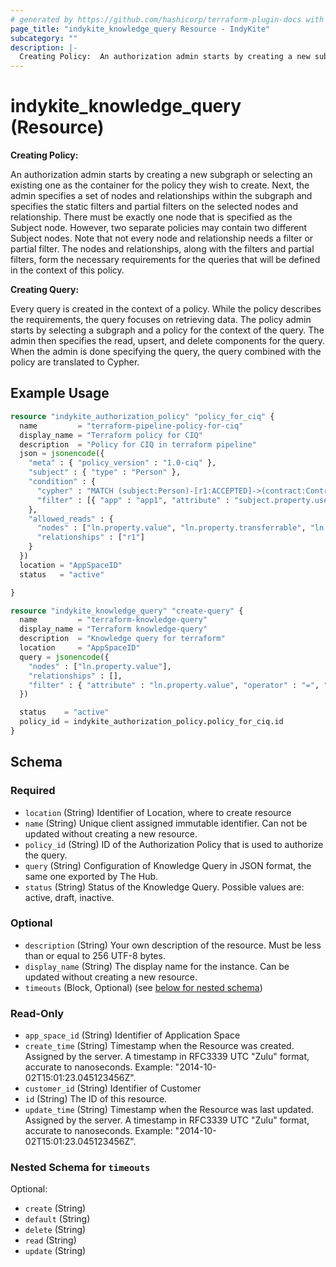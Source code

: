 ```yaml
---
# generated by https://github.com/hashicorp/terraform-plugin-docs with custom templates
page_title: "indykite_knowledge_query Resource - IndyKite"
subcategory: ""
description: |-
  Creating Policy:  An authorization admin starts by creating a new subgraph or selecting an existing one as the container for the policy they wish to create. Next, the admin specifies a set of nodes and relationships within the subgraph and  specifies the static filters and partial filters on the selected nodes and relationship.  There must be exactly one node that is specified as the Subject node.  However, two separate policies may contain two different Subject nodes.  Note that not every node and relationship needs a filter or partial filter.  The nodes and relationships, along with the filters and partial filters,  form the necessary requirements for the queries that will be defined in the context of this policy.  Creating Query:  Every query is created in the context of a policy.  While the policy describes the requirements, the query focuses on retrieving data.  The policy admin starts by selecting a subgraph and a policy for the context of the query.  The admin then specifies the read, upsert, and delete components for the query.  When the admin is done specifying the query, the query combined with the policy are translated to Cypher.
---
```


# indykite_knowledge_query (Resource)

**Creating Policy:**

An authorization admin starts by creating a new subgraph or selecting an existing one as the container for the policy they wish to create.
Next, the admin specifies a set of nodes and relationships within the subgraph and  specifies the static filters and partial filters on the selected nodes and relationship.
There must be exactly one node that is specified as the Subject node.  However, two separate policies may contain two different Subject nodes.
Note that not every node and relationship needs a filter or partial filter.  The nodes and relationships, along with the filters and partial filters,  form the necessary requirements for the queries that will be defined in the context of this policy.

**Creating Query:**

Every query is created in the context of a policy.  While the policy describes the requirements, the query focuses on retrieving data.  The policy admin starts by selecting a subgraph and a policy for the context of the query.
The admin then specifies the read, upsert, and delete components for the query.  When the admin is done specifying the query, the query combined with the policy are translated to Cypher.

## Example Usage

```terraform
resource "indykite_authorization_policy" "policy_for_ciq" {
  name         = "terraform-pipeline-policy-for-ciq"
  display_name = "Terraform policy for CIQ"
  description  = "Policy for CIQ in terraform pipeline"
  json = jsonencode({
    "meta" : { "policy_version" : "1.0-ciq" },
    "subject" : { "type" : "Person" },
    "condition" : {
      "cypher" : "MATCH (subject:Person)-[r1:ACCEPTED]->(contract:Contract)-[r2:COVERS]->(vehicle:Vehicle)-[r3:HAS]->(ln:LicenseNumber)",
      "filter" : [{ "app" : "app1", "attribute" : "subject.property.username", "operator" : "=", "value" : "$username" }]
    },
    "allowed_reads" : {
      "nodes" : ["ln.property.value", "ln.property.transferrable", "ln.external_id"],
      "relationships" : ["r1"]
    }
  })
  location = "AppSpaceID"
  status   = "active"

}

resource "indykite_knowledge_query" "create-query" {
  name         = "terraform-knowledge-query"
  display_name = "Terraform knowledge-query"
  description  = "Knowledge query for terraform"
  location     = "AppSpaceID"
  query = jsonencode({
    "nodes" : ["ln.property.value"],
    "relationships" : [],
    "filter" : { "attribute" : "ln.property.value", "operator" : "=", "value" : "$lnValue" }
  })

  status    = "active"
  policy_id = indykite_authorization_policy.policy_for_ciq.id
}
```

<!-- schema generated by tfplugindocs -->
## Schema

### Required

- `location` (String) Identifier of Location, where to create resource
- `name` (String) Unique client assigned immutable identifier. Can not be updated without creating a new resource.
- `policy_id` (String) ID of the Authorization Policy that is used to authorize the query.
- `query` (String) Configuration of Knowledge Query in JSON format, the same one exported by The Hub.
- `status` (String) Status of the Knowledge Query. Possible values are: active, draft, inactive.

### Optional

- `description` (String) Your own description of the resource. Must be less than or equal to 256 UTF-8 bytes.
- `display_name` (String) The display name for the instance. Can be updated without creating a new resource.
- `timeouts` (Block, Optional) (see [below for nested schema](#nested-schema-for-timeouts))

### Read-Only

- `app_space_id` (String) Identifier of Application Space
- `create_time` (String) Timestamp when the Resource was created. Assigned by the server. A timestamp in RFC3339 UTC "Zulu" format, accurate to nanoseconds. Example: "2014-10-02T15:01:23.045123456Z".
- `customer_id` (String) Identifier of Customer
- `id` (String) The ID of this resource.
- `update_time` (String) Timestamp when the Resource was last updated. Assigned by the server. A timestamp in RFC3339 UTC "Zulu" format, accurate to nanoseconds. Example: "2014-10-02T15:01:23.045123456Z".

### Nested Schema for `timeouts`

Optional:

- `create` (String)
- `default` (String)
- `delete` (String)
- `read` (String)
- `update` (String)

